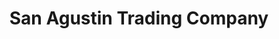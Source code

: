 ---
title: "San Agustin Trading Company"
url: /tucson/san-agustin-trading-company/
shop: Kleidung
---